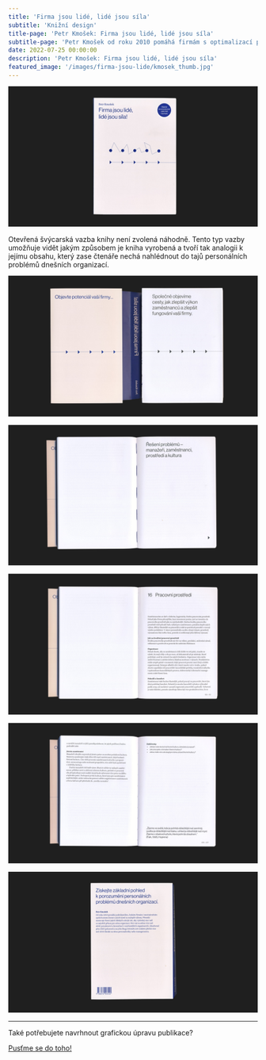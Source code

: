 ```yaml
---
title: 'Firma jsou lidé, lidé jsou síla'
subtitle: 'Knižní design'
title-page: 'Petr Kmošek: Firma jsou lidé, lidé jsou síla'
subtitle-page: 'Petr Kmošek od roku 2010 pomáhá firmám s optimalizací procesů tak, aby týmy podávali ty nejlepší výkony a přitom byly pracovníci spokojení. Všechny poznatky ze své praxe shrnul v knize Firma jsou lidé, lidé jsou síla! Obálka knihy pracuje s motivem diagramu, který naznačuje, jak vypadá firma před a po její úspěšné transformaci na základě personálního auditu. Z chaosu se stává pořádek, je jasně nastavený směr i posloupnost jednotlivých kroků.'
date: 2022-07-25 00:00:00
description: 'Petr Kmošek: Firma jsou lidé, lidé jsou síla'
featured_image: '/images/firma-jsou-lide/kmosek_thumb.jpg'
---
```


![](/images/firma-jsou-lide/kmosek01.jpg)

Otevřená švýcarská vazba knihy není zvolená náhodně. Tento typ vazby umožňuje vidět jakým způsobem je kniha vyrobená a tvoří tak analogii k jejímu obsahu, který zase čtenáře nechá nahlédnout do tajů personálních problémů dnešních organizací.

![](/images/firma-jsou-lide/kmosek02.jpg)

![](/images/firma-jsou-lide/kmosek03.jpg)

![](/images/firma-jsou-lide/kmosek04.jpg)

![](/images/firma-jsou-lide/kmosek05.jpg)

![](/images/firma-jsou-lide/kmosek06.jpg)

---

Také potřebujete navrhnout grafickou úpravu publikace?

<a href="/kontakt" class="button button--large">Pusťme se do toho!</a>